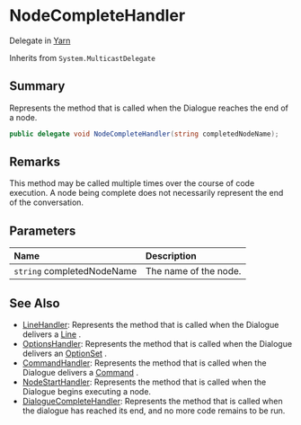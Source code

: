 # NodeCompleteHandler

Delegate in [Yarn](/docs/api/csharp/yarn.md)

Inherits from `System.MulticastDelegate`

## Summary


Represents the method that is called when the Dialogue reaches the end
of a node.


```csharp
public delegate void NodeCompleteHandler(string completedNodeName);
```

## Remarks


This method may be called multiple times over the course of code
execution. A node being complete does not necessarily represent the end
of the conversation.


## Parameters

|Name|Description|
|:---|:---|
|`string` completedNodeName|The name of the node.|

## See Also

* [LineHandler](/docs/api/csharp/yarn.linehandler.md): Represents the method that is called when the Dialogue delivers a  <a href="yarn.line.md">Line</a> .
* [OptionsHandler](/docs/api/csharp/yarn.optionshandler.md): Represents the method that is called when the Dialogue delivers an  <a href="yarn.optionset.md">OptionSet</a> .
* [CommandHandler](/docs/api/csharp/yarn.commandhandler.md): Represents the method that is called when the Dialogue delivers a  <a href="yarn.command.md">Command</a> .
* [NodeStartHandler](/docs/api/csharp/yarn.nodestarthandler.md): Represents the method that is called when the Dialogue begins executing a node.
* [DialogueCompleteHandler](/docs/api/csharp/yarn.dialoguecompletehandler.md): Represents the method that is called when the dialogue has reached its end, and no more code remains to be run.

